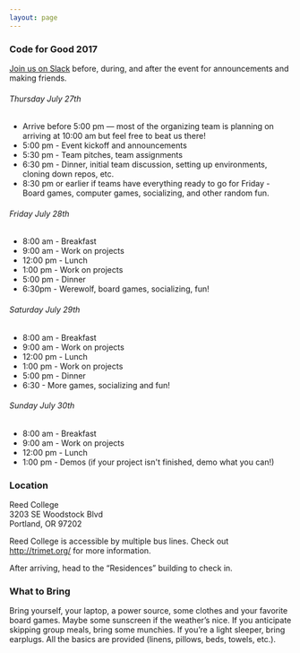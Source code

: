 ```yaml
---
layout: page
---
```


### Code for Good 2017

[Join us on Slack](https://rubyforgood.herokuapp.com/) before, during, and after the event for announcements and making friends.

###### Thursday July 27th

* Arrive before 5:00 pm — most of the organizing team is planning on arriving at 10:00 am but feel free to beat us there!
* 5:00 pm - Event kickoff and announcements
* 5:30 pm - Team pitches, team assignments
* 6:30 pm - Dinner, initial team discussion, setting up environments, cloning down repos, etc.
* 8:30 pm or earlier if teams have everything ready to go for Friday - Board games, computer games, socializing, and other random fun.

###### Friday July 28th

* 8:00 am - Breakfast
* 9:00 am - Work on projects
* 12:00 pm - Lunch
* 1:00 pm - Work on projects
* 5:00 pm - Dinner
* 6:30pm - Werewolf, board games, socializing, fun!

###### Saturday July 29th

* 8:00 am - Breakfast
* 9:00 am - Work on projects
* 12:00 pm - Lunch
* 1:00 pm - Work on projects
* 5:00 pm - Dinner
* 6:30 - More games, socializing and fun!

###### Sunday July 30th

* 8:00 am - Breakfast
* 9:00 am - Work on projects
* 12:00 pm - Lunch
* 1:00 pm - Demos (if your project isn't finished, demo what you can!)

### Location

Reed College<br>
3203 SE Woodstock Blvd<br>
Portland, OR 97202

Reed College is accessible by multiple bus lines. Check out <a href="http://trimet.org/">http://trimet.org/</a> for more information.

After arriving, head to the “Residences” building to check in.

### What to Bring

Bring yourself, your laptop, a power source, some clothes and your favorite board games. Maybe some sunscreen if the weather’s nice. If you anticipate skipping group meals, bring some munchies. If you’re a light sleeper, bring earplugs. All the basics are provided (linens, pillows, beds, towels, etc.).